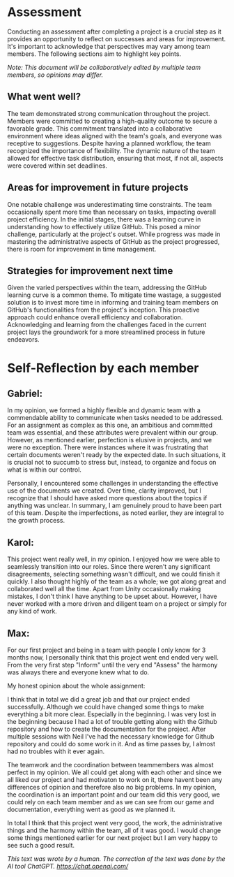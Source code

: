 # Assessment

Conducting an assessment after completing a project is a crucial step as it provides an opportunity to reflect on successes and areas for improvement. It's important to acknowledge that perspectives may vary among team members. The following sections aim to highlight key points.

*Note: This document will be collaboratively edited by multiple team members, so opinions may differ.*

## What went well?

The team demonstrated strong communication throughout the project. Members were committed to creating a high-quality outcome to secure a favorable grade. This commitment translated into a collaborative environment where ideas aligned with the team's goals, and everyone was receptive to suggestions. Despite having a planned workflow, the team recognized the importance of flexibility. The dynamic nature of the team allowed for effective task distribution, ensuring that most, if not all, aspects were covered within set deadlines.

## Areas for improvement in future projects

One notable challenge was underestimating time constraints. The team occasionally spent more time than necessary on tasks, impacting overall project efficiency. In the initial stages, there was a learning curve in understanding how to effectively utilize GitHub. This posed a minor challenge, particularly at the project's outset. While progress was made in mastering the administrative aspects of GitHub as the project progressed, there is room for improvement in time management.

## Strategies for improvement next time

Given the varied perspectives within the team, addressing the GitHub learning curve is a common theme. To mitigate time wastage, a suggested solution is to invest more time in informing and training team members on GitHub's functionalities from the project's inception. This proactive approach could enhance overall efficiency and collaboration. Acknowledging and learning from the challenges faced in the current project lays the groundwork for a more streamlined process in future endeavors.

# Self-Reflection by each member

## Gabriel:

In my opinion, we formed a highly flexible and dynamic team with a commendable ability to communicate when tasks needed to be addressed. For an assignment as complex as this one, an ambitious and committed team was essential, and these attributes were prevalent within our group. However, as mentioned earlier, perfection is elusive in projects, and we were no exception. There were instances where it was frustrating that certain documents weren't ready by the expected date. In such situations, it is crucial not to succumb to stress but, instead, to organize and focus on what is within our control.

Personally, I encountered some challenges in understanding the effective use of the documents we created. Over time, clarity improved, but I recognize that I should have asked more questions about the topics if anything was unclear. In summary, I am genuinely proud to have been part of this team. Despite the imperfections, as noted earlier, they are integral to the growth process.

## Karol:

This project went really well, in my opinion. I enjoyed how we were able to seamlessly transition into our roles. Since there weren't any significant disagreements, selecting something wasn't difficult, and we could finish it quickly. I also thought highly of the team as a whole; we got along great and collaborated well all the time. Apart from Unity occasionally making mistakes, I don't think I have anything to be upset about. However, I have never worked with a more driven and diligent team on a project or simply for any kind of work.

## Max:

For our first project and being in a team with people I only know for 3 months now, I personally think that this project went end ended very well. From the very first step "Inform" until the very end "Assess" the harmony was always there and everyone knew what to do.

My honest opinion about the whole assignment:

I think that in total we did a great job and that our project ended successfully. Although we could have changed some things to make everything a bit more clear. Especially in the beginning. I was very lost in the beginning because I had a lot of trouble getting along with the Github repository and how to create the documentation for the project. After multiple sessions with Neil I've had the necessary knowledge for Github repository and could do some work in it. And as time passes by, I almost had no troubles with it ever again. 

The teamwork and the coordination between teammembers was almost perfect in my opinion. We all could get along with each other and since we all liked our project and had motivaton to work on it, there havent been any differences of opinion and therefore also no big problems. In my opinion, the coordination is an important point and our team did this very good, we could rely on each team member and as we can see from our game and documentation, everything went as good as we planned it.

In total I think that this project went very good, the work, the administrative things and the harmony within the team, all of it was good. I would change some things mentioned earlier for our next project but I am very happy to see such a good result.

*This text was wrote by a human. The correction of the text was done by the AI tool ChatGPT. https://chat.openai.com/*
